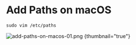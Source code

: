 # Add Paths on macOS

```Shell
sudo vim /etc/paths
```
![add-paths-on-macos-01.png](add-paths-on-macos-01.png) {thumbnail="true"}